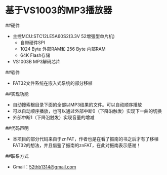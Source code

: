 # 基于VS1003的MP3播放器
##硬件

*	主控MCU:STC12LE5A60S2(3.3V 52增强型单片机)
	*	自带硬件SPI
	*	1024 Byte 外部RAM和 256 Byte 内部RAM
	*	64K Flash存储
*	VS1003B MP3解码芯片

##软件

*	FAT32文件系统在嵌入式系统的部分移植

##实现功能

*	自动搜索根目录下面的全部以MP3结果的文件。可以自动顺序播放
*	可以自动顺序播放，也可以通过外部中断0（下降沿触发）实现下一曲的切换
*	外部中断1（下降沿触发）实现音量的增减

##代码声明

*	本项目的部分代码来自于znFAT，作者也是在看了振南的书之后才有了移植FAT32的想法，并且借鉴了振南的znFAT，在此对振南表示感谢！

##联系方式

*	Gmail：<52thb1314@gmail.com>

